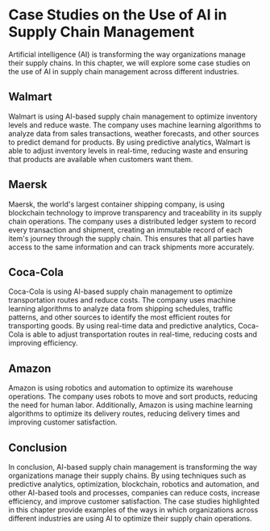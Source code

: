 Case Studies on the Use of AI in Supply Chain Management
=====================================================================================================================

Artificial intelligence (AI) is transforming the way organizations manage their supply chains. In this chapter, we will explore some case studies on the use of AI in supply chain management across different industries.

Walmart
-------

Walmart is using AI-based supply chain management to optimize inventory levels and reduce waste. The company uses machine learning algorithms to analyze data from sales transactions, weather forecasts, and other sources to predict demand for products. By using predictive analytics, Walmart is able to adjust inventory levels in real-time, reducing waste and ensuring that products are available when customers want them.

Maersk
------

Maersk, the world's largest container shipping company, is using blockchain technology to improve transparency and traceability in its supply chain operations. The company uses a distributed ledger system to record every transaction and shipment, creating an immutable record of each item's journey through the supply chain. This ensures that all parties have access to the same information and can track shipments more accurately.

Coca-Cola
---------

Coca-Cola is using AI-based supply chain management to optimize transportation routes and reduce costs. The company uses machine learning algorithms to analyze data from shipping schedules, traffic patterns, and other sources to identify the most efficient routes for transporting goods. By using real-time data and predictive analytics, Coca-Cola is able to adjust transportation routes in real-time, reducing costs and improving efficiency.

Amazon
------

Amazon is using robotics and automation to optimize its warehouse operations. The company uses robots to move and sort products, reducing the need for human labor. Additionally, Amazon is using machine learning algorithms to optimize its delivery routes, reducing delivery times and improving customer satisfaction.

Conclusion
----------

In conclusion, AI-based supply chain management is transforming the way organizations manage their supply chains. By using techniques such as predictive analytics, optimization, blockchain, robotics and automation, and other AI-based tools and processes, companies can reduce costs, increase efficiency, and improve customer satisfaction. The case studies highlighted in this chapter provide examples of the ways in which organizations across different industries are using AI to optimize their supply chain operations.


